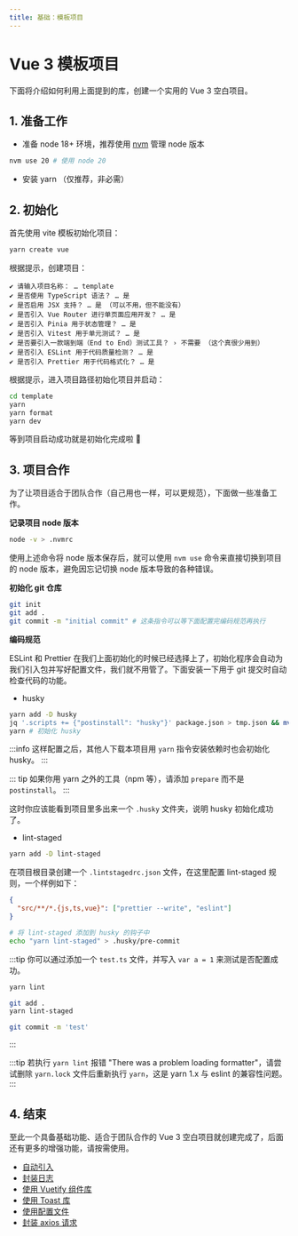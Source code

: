```yaml
---
title: 基础：模板项目
---
```


# Vue 3 模板项目

下面将介绍如何利用上面提到的库，创建一个实用的 Vue 3 空白项目。

## 1. 准备工作

- 准备 node 18+ 环境，推荐使用 [nvm](https://github.com/nvm-sh/nvm) 管理 node 版本

```zsh
nvm use 20 # 使用 node 20
```

- 安装 yarn （仅推荐，非必需）

## 2. 初始化

首先使用 vite 模板初始化项目：

```zsh
yarn create vue
```

根据提示，创建项目：

```text
✔ 请输入项目名称： … template
✔ 是否使用 TypeScript 语法？ … 是
✔ 是否启用 JSX 支持？ … 是 （可以不用，但不能没有）
✔ 是否引入 Vue Router 进行单页面应用开发？ … 是
✔ 是否引入 Pinia 用于状态管理？ … 是
✔ 是否引入 Vitest 用于单元测试？ … 是
✔ 是否要引入一款端到端（End to End）测试工具？ › 不需要 （这个真很少用到）
✔ 是否引入 ESLint 用于代码质量检测？ … 是
✔ 是否引入 Prettier 用于代码格式化？ … 是
```

根据提示，进入项目路径初始化项目并启动：

```zsh
cd template
yarn
yarn format
yarn dev
```

等到项目启动成功就是初始化完成啦 🎉

## 3. 项目合作

为了让项目适合于团队合作（自己用也一样，可以更规范），下面做一些准备工作。

**记录项目 node 版本**

```zsh
node -v > .nvmrc
```

使用上述命令将 node 版本保存后，就可以使用 `nvm use` 命令来直接切换到项目的 node 版本，避免因忘记切换 node 版本导致的各种错误。

**初始化 git 仓库**

```zsh
git init
git add .
git commit -m "initial commit" # 这条指令可以等下面配置完编码规范再执行
```

**编码规范**

ESLint 和 Prettier 在我们上面初始化的时候已经选择上了，初始化程序会自动为我们引入包并写好配置文件，我们就不用管了。下面安装一下用于 git 提交时自动检查代码的功能。

- husky

```zsh
yarn add -D husky
jq '.scripts += {"postinstall": "husky"}' package.json > tmp.json && mv tmp.json package.json # 没有 jq 就手动修改 package.json
yarn # 初始化 husky
```

:::info
这样配置之后，其他人下载本项目用 `yarn` 指令安装依赖时也会初始化 husky。
:::

::: tip
如果你用 yarn 之外的工具（npm 等），请添加 `prepare` 而不是 `postinstall`。
:::

这时你应该能看到项目里多出来一个 `.husky` 文件夹，说明 husky 初始化成功了。

- lint-staged

```zsh
yarn add -D lint-staged
```

在项目根目录创建一个 `.lintstagedrc.json` 文件，在这里配置 lint-staged 规则，一个样例如下：

```json
{
  "src/**/*.{js,ts,vue}": ["prettier --write", "eslint"]
}
```

```zsh
# 将 lint-staged 添加到 husky 的钩子中
echo "yarn lint-staged" > .husky/pre-commit
```

:::tip
你可以通过添加一个 `test.ts` 文件，并写入 `var a = 1` 来测试是否配置成功。

```zsh
yarn lint

git add .
yarn lint-staged

git commit -m 'test'
```

:::

:::tip
若执行 `yarn lint` 报错 "There was a problem loading formatter"，请尝试删除 `yarn.lock` 文件后重新执行 `yarn`，这是 yarn 1.x 与 eslint 的兼容性问题。
:::

## 4. 结束

至此一个具备基础功能、适合于团队合作的 Vue 3 空白项目就创建完成了，后面还有更多的增强功能，请按需使用。

- [自动引入](./2-autoimport.md)
- [封装日志](./3-logger.md)
- [使用 Vuetify 组件库](./4-vuetify.md)
- [使用 Toast 库](./5-toastification.md)
- [使用配置文件](./6-config.md)
- [封装 axios 请求](./7-axios.md)
